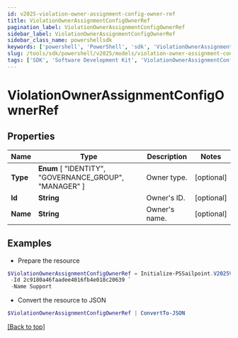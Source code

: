 ```yaml
---
id: v2025-violation-owner-assignment-config-owner-ref
title: ViolationOwnerAssignmentConfigOwnerRef
pagination_label: ViolationOwnerAssignmentConfigOwnerRef
sidebar_label: ViolationOwnerAssignmentConfigOwnerRef
sidebar_class_name: powershellsdk
keywords: ['powershell', 'PowerShell', 'sdk', 'ViolationOwnerAssignmentConfigOwnerRef', 'V2025ViolationOwnerAssignmentConfigOwnerRef'] 
slug: /tools/sdk/powershell/v2025/models/violation-owner-assignment-config-owner-ref
tags: ['SDK', 'Software Development Kit', 'ViolationOwnerAssignmentConfigOwnerRef', 'V2025ViolationOwnerAssignmentConfigOwnerRef']
---
```



# ViolationOwnerAssignmentConfigOwnerRef

## Properties

Name | Type | Description | Notes
------------ | ------------- | ------------- | -------------
**Type** |  **Enum** [  "IDENTITY",    "GOVERNANCE_GROUP",    "MANAGER" ] | Owner type. | [optional] 
**Id** | **String** | Owner's ID. | [optional] 
**Name** | **String** | Owner's name. | [optional] 

## Examples

- Prepare the resource
```powershell
$ViolationOwnerAssignmentConfigOwnerRef = Initialize-PSSailpoint.V2025ViolationOwnerAssignmentConfigOwnerRef  -Type IDENTITY `
 -Id 2c9180a46faadee4016fb4e018c20639 `
 -Name Support
```

- Convert the resource to JSON
```powershell
$ViolationOwnerAssignmentConfigOwnerRef | ConvertTo-JSON
```


[[Back to top]](#) 

